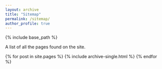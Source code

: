 ```yaml
---
layout: archive
title: "Sitemap"
permalink: /sitemap/
author_profile: true
---
```


{% include base_path %}

A list of all the pages found on the site. 

{% for post in site.pages %}
  {% include archive-single.html %}
{% endfor %}

